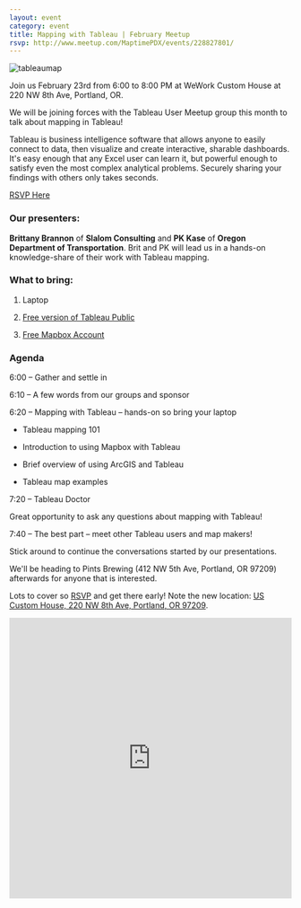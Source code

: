 ```yaml
---
layout: event
category: event
title: Mapping with Tableau | February Meetup
rsvp: http://www.meetup.com/MaptimePDX/events/228827801/
---
```


![tableaumap](https://cloud.githubusercontent.com/assets/3945073/13091461/3aa264fc-d4b0-11e5-9ee3-7b600fe29228.jpg)

Join us February 23rd from 6:00 to 8:00 PM at WeWork Custom House at 220 NW 8th Ave, Portland, OR.

We will be joining forces with the Tableau User Meetup group this month to talk about mapping in Tableau!

Tableau is business intelligence software that allows anyone to easily connect to data, then visualize and create interactive, sharable dashboards. It's easy enough that any Excel user can learn it, but powerful enough to satisfy even the most complex analytical problems. Securely sharing your findings with others only takes seconds.

[RSVP Here](http://www.meetup.com/MaptimePDX/events/228827801/)

### Our presenters:

**Brittany Brannon** of **Slalom Consulting** and **PK Kase** of **Oregon Department of Transportation**. Brit and PK will lead us in a hands-on knowledge-share of their work with Tableau mapping.

### What to bring:

1. Laptop

2. [Free version of Tableau Public](http://www.meetup.com/MaptimePDX/events/228827801/)

3. [Free Mapbox Account](https://www.mapbox.com/pricing/)

### Agenda

6:00 – Gather and settle in

6:10 – A few words from our groups and sponsor

6:20 – Mapping with Tableau – hands-on so bring your laptop

-  Tableau mapping 101

-  Introduction to using Mapbox with Tableau

-  Brief overview of using ArcGIS and Tableau

-  Tableau map examples

7:20 – Tableau Doctor

Great opportunity to ask any questions about mapping with Tableau!

7:40 – The best part – meet other Tableau users and map makers!

Stick around to continue the conversations started by our presentations.

We'll be heading to Pints Brewing (412 NW 5th Ave, Portland, OR 97209) afterwards for anyone that is interested.

Lots to cover so [RSVP](http://www.meetup.com/MaptimePDX/events/228827801/) and get there early! Note the new location:
[US Custom House, 220 NW 8th Ave, Portland, OR 97209](https://a.tiles.mapbox.com/v4/manny.o1m3pg2k/page.html?access_token=pk.eyJ1IjoibWFubnkiLCJhIjoiMzBCNHFQUSJ9.VQQ9ZSW7viFT1yLhLiWLSA#17/45.52477/-122.67821).

<iframe width='100%' height='500px' frameBorder='0' src='https://a.tiles.mapbox.com/v4/manny.o1m3pg2k/attribution,zoompan,zoomwheel,geocoder,share.html?access_token=pk.eyJ1IjoibWFubnkiLCJhIjoiMzBCNHFQUSJ9.VQQ9ZSW7viFT1yLhLiWLSA'></iframe>

